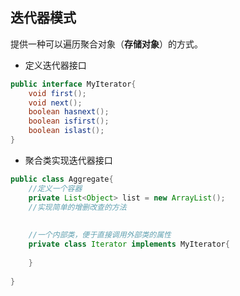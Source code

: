## 迭代器模式

提供一种可以遍历聚合对象（**存储对象**）的方式。

- 定义迭代器接口

```java
public interface MyIterator{
    void first();
    void next();
    boolean hasnext();
    boolean isfirst();
    boolean islast();
}
```

- 聚合类实现迭代器接口

```java
public class Aggregate{
    //定义一个容器
    private List<Object> list = new ArrayList();
    //实现简单的增删改查的方法
    
    
    //一个内部类，便于直接调用外部类的属性
    private class Iterator implements MyIterator{
        
    }
        
}
```

